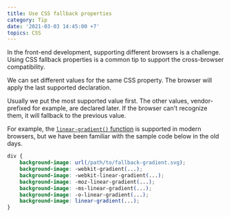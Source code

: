 ```yaml
---
title: Use CSS fallback properties
category: Tip
date: '2021-03-03 14:45:00 +7'
topics: CSS
---
```


In the front-end development, supporting different browsers is a challenge. Using CSS fallback properties is a common tip to support the cross-browser compatibility.

We can set different values for the same CSS property. The browser will apply the last supported declaration.

Usually we put the most supported value first. The other values, vendor-prefixed for example, are declared later. If the browser can't recognize them, it will fallback to the previous value.

For example, the [`linear-gradient()` function](<https://developer.mozilla.org/en-US/docs/Web/CSS/linear-gradient()>) is supported in modern browsers, but we have been familiar with the sample code below in the old days.

```css
div {
    background-image: url(/path/to/fallback-gradient.svg);
    background-image: -webkit-gradient(...);
    background-image: -webkit-linear-gradient(...);
    background-image: -moz-linear-gradient(...);
    background-image: -ms-linear-gradient(...);
    background-image: -o-linear-gradient(...);
    background-image: linear-gradient(...);
}
```

